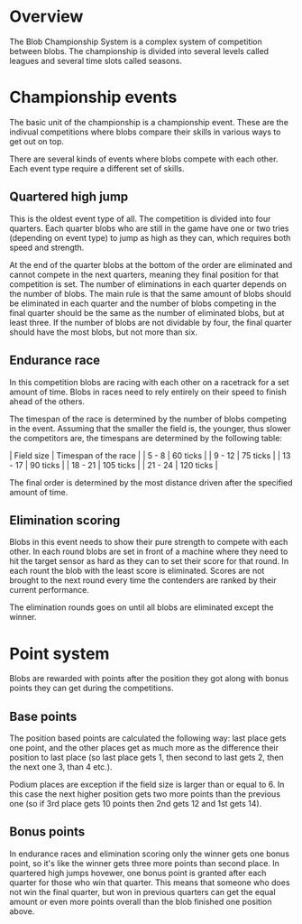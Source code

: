 # Overview

The Blob Championship System is a complex system of competition between blobs. The championship is divided into several levels called leagues and several time slots called seasons.

# Championship events

The basic unit of the championship is a championship event. These are the indivual competitions where blobs compare their skills in various ways to get out on top.

There are several kinds of events where blobs compete with each other. Each event type require a different set of skills.

## Quartered high jump

This is the oldest event type of all. The competition is divided into four quarters. Each quarter blobs who are still in the game have one or two tries (depending on event type) to jump as high as they can, which requires both speed and strength.

At the end of the quarter blobs at the bottom of the order are eliminated and cannot compete in the next quarters, meaning they final position for that competition is set. The number of eliminations in each quarter depends on the number of blobs. The main rule is that the same amount of blobs should be eliminated in each quarter and the number of blobs competing in the final quarter should be the same as the number of eliminated blobs, but at least three. If the number of blobs are not dividable by four, the final quarter should have the most blobs, but not more than six.

## Endurance race

In this competition blobs are racing with each other on a racetrack for a set amount of time. Blobs in races need to rely entirely on their speed to finish ahead of the others.

The timespan of the race is determined by the number of blobs competing in the event. Assuming that the smaller the field is, the younger, thus slower the competitors are, the timespans are determined by the following table:

| Field size | Timespan of the race |
| 5 - 8 | 60 ticks |
| 9 - 12 | 75 ticks |
| 13 - 17 | 90 ticks |
| 18 - 21 | 105 ticks |
| 21 - 24 | 120 ticks |

The final order is determined by the most distance driven after the specified amount of time.

## Elimination scoring

Blobs in this event needs to show their pure strength to compete with each other. In each round blobs are set in front of a machine where they need to hit the target sensor as hard as they can to set their score for that round. In each rount the blob with the least score is eliminated. Scores are not brought to the next round every time the contenders are ranked by their current performance.

The elimination rounds goes on until all blobs are eliminated except the winner.

# Point system

Blobs are rewarded with points after the position they got along with bonus points they can get during the competitions.

## Base points

The position based points are calculated the following way: last place gets one point, and the other places get as much more as the difference their position to last place (so last place gets 1, then second to last gets 2, then the next one 3, than 4 etc.).

Podium places are exception if the field size is larger than or equal to 6. In this case the next higher position gets two more points than the previous one (so if 3rd place gets 10 points then 2nd gets 12 and 1st gets 14).

## Bonus points

In endurance races and elimination scoring only the winner gets one bonus point, so it's like the winner gets three more points than second place. In quartered high jumps hovewer, one bonus point is granted after each quarter for those who win that quarter. This means that someone who does not win the final quarter, but won in previous quarters can get the equal amount or even more points overall than the blob finished one position above.
